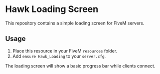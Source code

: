 # Hawk Loading Screen

This repository contains a simple loading screen for FiveM servers.

## Usage

1. Place this resource in your FiveM `resources` folder.
2. Add `ensure Hawk_Loading` to your `server.cfg`.

The loading screen will show a basic progress bar while clients connect.
